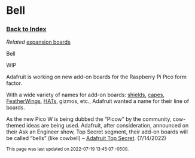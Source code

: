 # Bell

### [Back to Index](index.md)

*Related* [expansion boards](../hardware/index.md#expansion-options)


Bell

WIP

Adafruit is working on new add-on boards for the Raspberry Pi Pico form factor.

With a wide variety of names for add-on boards: [shields](shield.md), [capes](cape.md), [FeatherWings](feather.md#featherwing), [HATs](hat.md), gizmos, etc., Adafruit wanted a name for their line of boards.

As the new Pico W is being dubbed the “Picow” by the community, cow-themed ideas are being used. Adafruit, after consideration, announced on their Ask an Engineer show, Top Secret segment, their add-on boards will be called “bells” (like cowbell) – [Adafruit Top Secret](https://youtu.be/UAl3oqVa9eY). (7/14/2022)



<small>This page was last updated on 2022-07-19 13:45:07 -0500.</small>